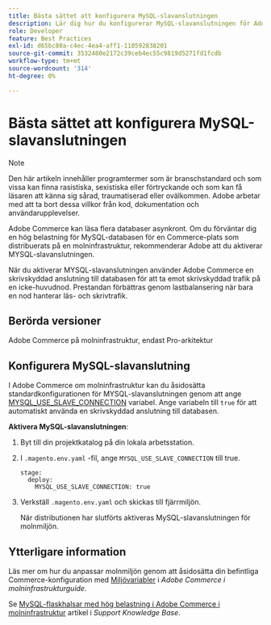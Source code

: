 ```yaml
---
title: Bästa sättet att konfigurera MySQL-slavanslutningen
description: Lär dig hur du konfigurerar MySQL-slavanslutningen för Adobe Commerce-webbplatser som distribueras i molninfrastrukturen.
role: Developer
feature: Best Practices
exl-id: d65bc80a-c4ec-4ea4-aff1-110592838201
source-git-commit: 3532480e2172c39ceb4ec55c9819d5271fd1fcdb
workflow-type: tm+mt
source-wordcount: '314'
ht-degree: 0%

---
```


# Bästa sättet att konfigurera MySQL-slavanslutningen

>[!NOTE]
>
>Den här artikeln innehåller programtermer som är branschstandard och som vissa kan finna rasistiska, sexistiska eller förtryckande och som kan få läsaren att känna sig sårad, traumatiserad eller ovälkommen. Adobe arbetar med att ta bort dessa villkor från kod, dokumentation och användarupplevelser.

Adobe Commerce kan läsa flera databaser asynkront. Om du förväntar dig en hög belastning för MySQL-databasen för en Commerce-plats som distribuerats på en molninfrastruktur, rekommenderar Adobe att du aktiverar MYSQL-slavanslutningen.

När du aktiverar MYSQL-slavanslutningen använder Adobe Commerce en skrivskyddad anslutning till databasen för att ta emot skrivskyddad trafik på en icke-huvudnod. Prestandan förbättras genom lastbalansering när bara en nod hanterar läs- och skrivtrafik.

## Berörda versioner

Adobe Commerce på molninfrastruktur, endast Pro-arkitektur

## Konfigurera MySQL-slavanslutning

I Adobe Commerce om molninfrastruktur kan du åsidosätta standardkonfigurationen för MYSQL-slavanslutningen genom att ange [MYSQL_USE_SLAVE_CONNECTION](https://experienceleague.adobe.com/docs/commerce-cloud-service/user-guide/configure/env/stage/variables-deploy.html#mysql_use_slave_connection) variabel. Ange variabeln till `true` för att automatiskt använda en skrivskyddad anslutning till databasen.

**Aktivera MySQL-slavanslutningen**:

1. Byt till din projektkatalog på din lokala arbetsstation.

1. I `.magento.env.yaml` -fil, ange `MYSQL_USE_SLAVE_CONNECTION` till true.

   ```
   stage:
     deploy:
       MYSQL_USE_SLAVE_CONNECTION: true
   ```

1. Verkställ `.magento.env.yaml` och skickas till fjärrmiljön.

   När distributionen har slutförts aktiveras MySQL-slavanslutningen för molnmiljön.

## Ytterligare information

Läs mer om hur du anpassar molnmiljön genom att åsidosätta din befintliga Commerce-konfiguration med [Miljövariabler](https://experienceleague.adobe.com/docs/commerce-cloud-service/user-guide/configure/env/configure-env-yaml.html#environment-variables) i _Adobe Commerce i molninfrastrukturguide_.

Se [MySQL-flaskhalsar med hög belastning i Adobe Commerce i molninfrastruktur](https://experienceleague.adobe.com/docs/commerce-knowledge-base/kb/troubleshooting/database/mysql-high-load-bottleneck-in-magento-commerce-cloud.html) artikel i _Support Knowledge Base_.
